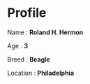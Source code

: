 # Profile

Name : **Roland H. Hermon**

Age : **3**

Breed : **Beagle**

Location : **Philadelphia**
